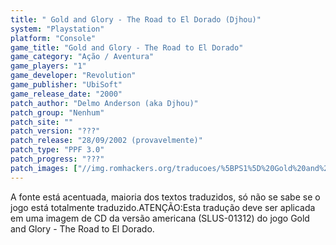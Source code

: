 ```yaml
---
title: " Gold and Glory - The Road to El Dorado (Djhou)"
system: "Playstation"
platform: "Console"
game_title: "Gold and Glory - The Road to El Dorado"
game_category: "Ação / Aventura"
game_players: "1"
game_developer: "Revolution"
game_publisher: "UbiSoft"
game_release_date: "2000"
patch_author: "Delmo Anderson (aka Djhou)"
patch_group: "Nenhum"
patch_site: ""
patch_version: "???"
patch_release: "28/09/2002 (provavelmente)"
patch_type: "PPF 3.0"
patch_progress: "???"
patch_images: ["//img.romhackers.org/traducoes/%5BPS1%5D%20Gold%20and%20Glory%20-%20The%20Road%20to%20El%20Dorado%20-%20Djhou%20-%201.jpg","//img.romhackers.org/traducoes/%5BPS1%5D%20Gold%20and%20Glory%20-%20The%20Road%20to%20El%20Dorado%20-%20Djhou%20-%202.jpg","//img.romhackers.org/traducoes/%5BPS1%5D%20Gold%20and%20Glory%20-%20The%20Road%20to%20El%20Dorado%20-%20Djhou%20-%203.jpg"]
---
```

A fonte está acentuada, maioria dos textos traduzidos, só não se sabe se o jogo está totalmente traduzido.ATENÇÃO:Esta tradução deve ser aplicada em uma imagem de CD da versão americana (SLUS-01312) do jogo Gold and Glory - The Road to El Dorado.